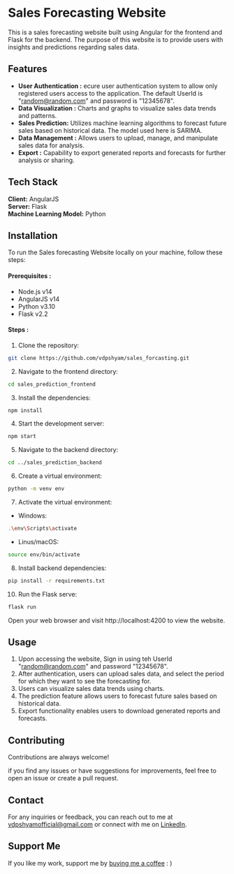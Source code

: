 
# Sales Forecasting Website

This is a sales forecasting website built using Angular for the frontend and Flask for the backend. The purpose of this website is to provide users with insights and predictions regarding sales data.

## Features

- **User Authentication :** ecure user authentication system to allow only registered users access to the application. The default UserId is "random@random.com" and password is "12345678".
- **Data Visualization :** Charts and graphs to visualize sales data trends and patterns.
- **Sales Prediction:** Utilizes machine learning algorithms to forecast future sales based on historical data. The model used here is SARIMA.
- **Data Management :** Allows users to upload, manage, and manipulate sales data for analysis.
- **Export :** Capability to export generated reports and forecasts for further analysis or sharing.
## Tech Stack

**Client:** AngularJS \
**Server:** Flask \
**Machine Learning Model:** Python



## Installation

To run the Sales forecasting Website locally on your machine, follow these steps:

#### Prerequisites : 
- Node.js v14
- AngularJS v14
- Python v3.10
- Flask v2.2

#### Steps : 

1. Clone the repository:

```bash
git clone https://github.com/vdpshyam/sales_forcasting.git
```

2. Navigate to the frontend directory:

```bash
cd sales_prediction_frontend
```

3. Install the dependencies:

```bash
npm install
```

4. Start the development server:

```bash
npm start
```

5. Navigate to the backend directory:

```bash
cd ../sales_prediction_backend
```

6. Create a virtual environment: 

```bash
python -m venv env
```

7. Activate the virtual environment:

- Windows: 
```bash
.\env\Scripts\activate
```

- Linus/macOS: 
```bash
source env/bin/activate
```

8. Install backend dependencies:

```bash
pip install -r requirements.txt
```

10. Run the Flask serve:

```bash
flask run
```

Open your web browser and visit http://localhost:4200 to view the website.
  
## Usage

1. Upon accessing the website, Sign in using teh UserId "random@random.com" and password "12345678".
2. After authentication, users can upload sales data, and select the period for which they want to see the forecasting for.
3. Users can visualize sales data trends using charts.
4. The prediction feature allows users to forecast future sales based on historical data.
5. Export functionality enables users to download generated reports and forecasts.
## Contributing

Contributions are always welcome!

if you find any issues or have suggestions for improvements, feel free to open an issue or create a pull request.


## Contact

For any inquiries or feedback, you can reach out to me at vdpshyamofficial@gmail.com or connect with me on [LinkedIn](https://www.linkedin.com/in/v-d-p-shyam-9b6ba3162/).
## Support Me

If you like my work, support me by [buying me a coffee](https://www.buymeacoffee.com/vdpshyam) : )

